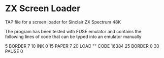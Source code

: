 # ZX Screen Loader

TAP file for a screen loader for Sinclair ZX Spectrum 48K

The program has been tested with FUSE emulator and contains the following lines of code that can be typed into an emulator manually

  5 BORDER 7
 10 INK 0
 15 PAPER 7
 20 LOAD "" CODE 16384
 25 BORDER 0
 30 PAUSE 0

